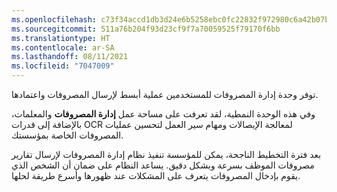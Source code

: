 ```yaml
---
ms.openlocfilehash: c73f34accd1db3d24e6b5258ebc0fc22832f972980c6a42b07b8b5f156e308d7
ms.sourcegitcommit: 511a76b204f93d23cf9f7a70059525f79170f6bb
ms.translationtype: HT
ms.contentlocale: ar-SA
ms.lasthandoff: 08/11/2021
ms.locfileid: "7047009"
---
```

توفر وحدة إدارة المصروفات للمستخدمين عملية أبسط لإرسال المصروفات واعتمادها. 

وفي هذه الوحدة النمطية، لقد تعرفت على مساحة عمل **إدارة المصروفات** والمعلمات، بالإضافة إلى قدرات OCR لمعالجة الإيصالات ومهام سير العمل لتحسين عمليات المصروفات الخاصة بمؤسستك. 

بعد فترة التخطيط الناجحة، يمكن للمؤسسة تنفيذ نظام إدارة المصروفات لإرسال تقارير مصروفات الموظف بسرعة وبشكل دقيق. يساعد النظام على ضمان أن الشخص الذي يقوم بإدخال المصروفات يتعرف على المشكلات عند ظهورها وأسرع طريقة لحلها.



